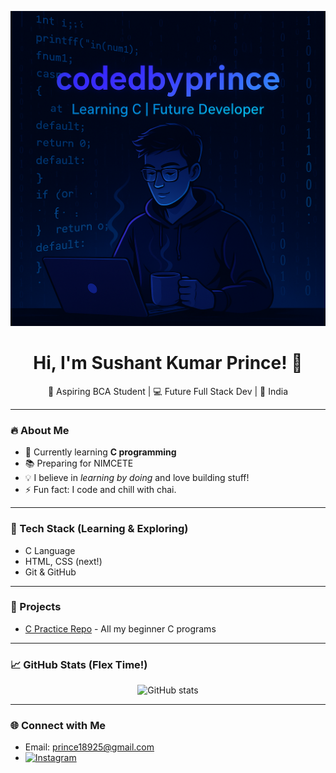 ![Banner](https://raw.githubusercontent.com/codedbyprince/codedbyprince/2b86c9085c31c6c3ba54720dbf5c22b432e59742/file_0000000014e062309e35d44ec149d6ef_conversation_id=67f76992-5e0c-8000-9735-8bb3849d000c&message_id=e82550ea-c631-47e5-9412-8146b4630562.png)
<h1 align="center">Hi, I'm Sushant Kumar Prince! 👋</h1>
<p align="center">🚀 Aspiring BCA Student | 💻 Future Full Stack Dev | 📍 India</p>

---

### 🔥 About Me
- 🧠 Currently learning **C programming** 
- 📚 Preparing for NIMCETE 
- 💡 I believe in *learning by doing* and love building stuff!
- ⚡ Fun fact: I code and chill with chai.

---

### 📌 Tech Stack (Learning & Exploring)
- C Language
- HTML, CSS (next!)
- Git & GitHub

---

### 🚀 Projects
- [C Practice Repo](https://github.com/codedbyprince/c-practice) - All my beginner C programs

---

### 📈 GitHub Stats (Flex Time!)
<p align="center">
  <img src="https://github-readme-stats.vercel.app/api?username=codedbyprince&show_icons=true&theme=tokyonight" alt="GitHub stats" />
</p>

---

### 🌐 Connect with Me
- Email: prince18925@gmail.com
- 
  [![Instagram](https://img.shields.io/badge/@priinc.e.07-E4405F?style=for-the-badge&logo=instagram&logoColor=white)](https://instagram.com/priinc.e.07)
